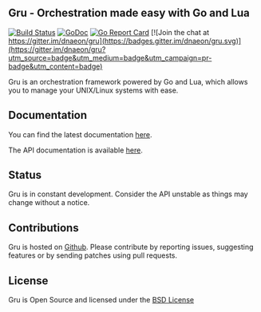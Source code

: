 ## Gru - Orchestration made easy with Go and Lua

[![Build Status](https://travis-ci.org/dnaeon/gru.svg)](https://travis-ci.org/dnaeon/gru)
[![GoDoc](https://godoc.org/github.com/dnaeon/gru?status.svg)](https://godoc.org/github.com/dnaeon/gru)
[![Go Report Card](https://goreportcard.com/badge/github.com/dnaeon/gru)](https://goreportcard.com/report/github.com/dnaeon/gru)
[![Join the chat at https://gitter.im/dnaeon/gru](https://badges.gitter.im/dnaeon/gru.svg)](https://gitter.im/dnaeon/gru?utm_source=badge&utm_medium=badge&utm_campaign=pr-badge&utm_content=badge)

Gru is an orchestration framework powered by Go and Lua,
which allows you to manage your UNIX/Linux systems with ease.

## Documentation

You can find the latest documentation [here](docs/).

The API documentation is available [here](https://godoc.org/github.com/dnaeon/gru).

## Status

Gru is in constant development. Consider the API unstable as
things may change without a notice.

## Contributions

Gru is hosted on [Github](https://github.com/dnaeon/gru).
Please contribute by reporting issues, suggesting features or by
sending patches using pull requests.

## License

Gru is Open Source and licensed under the
[BSD License](http://opensource.org/licenses/BSD-2-Clause)

